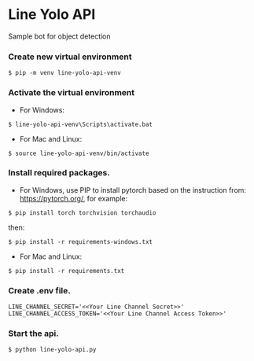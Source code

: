 # Line Yolo API

Sample bot for object detection

### Create new virtual environment
```
$ pip -m venv line-yolo-api-venv
```

### Activate the virtual environment

* For Windows:
```
$ line-yolo-api-venv\Scripts\activate.bat
```

* For Mac and Linux:
```
$ source line-yolo-api-venv/bin/activate
```

### Install required packages.

* For Windows, use PIP to install pytorch based on the instruction from: https://pytorch.org/, for example:
```
$ pip install torch torchvision torchaudio
```
then:
```
$ pip install -r requirements-windows.txt
```

* For Mac and Linux:
```
$ pip install -r requirements.txt
```

### Create .env file.
```
LINE_CHANNEL_SECRET='<<Your Line Channel Secret>>'
LINE_CHANNEL_ACCESS_TOKEN='<<Your Line Channel Access Token>>'
```

### Start the api.
```
$ python line-yolo-api.py
```
